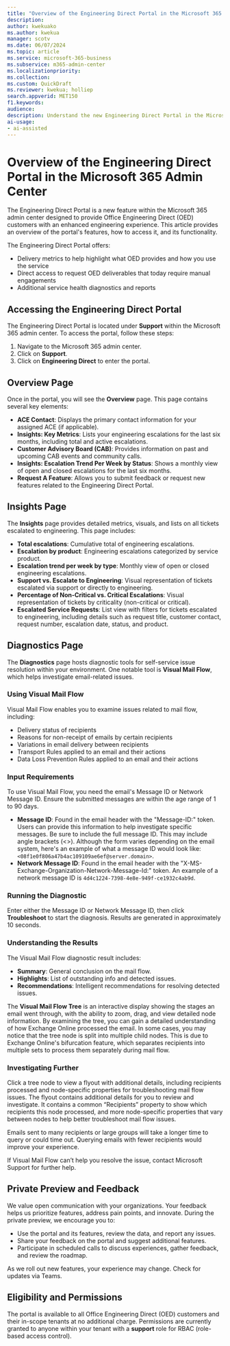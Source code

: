 ```yaml
---  
title: "Overview of the Engineering Direct Portal in the Microsoft 365 Admin Center"  
description:  
author: kwekuako
ms.author: kwekua  
manager: scotv
ms.date: 06/07/2024  
ms.topic: article
ms.service: microsoft-365-business  
ms.subservice: m365-admin-center  
ms.localizationpriority:  
ms.collection:  
ms.custom: QuickDraft  
ms.reviewer: kwekua; holliep  
search.appverid: MET150  
f1.keywords:  
audience:  
description: Understand the new Engineering Direct Portal in the Microsoft 365 admin center and learn how to access and use its features
ai-usage:  
- ai-assisted  
---  
```


# Overview of the Engineering Direct Portal in the Microsoft 365 Admin Center

The Engineering Direct Portal is a new feature within the Microsoft 365 admin center designed to provide Office Engineering Direct (OED) customers with an enhanced engineering experience. This article provides an overview of the portal's features, how to access it, and its functionality.

The Engineering Direct Portal offers:

- Delivery metrics to help highlight what OED provides and how you use the service
- Direct access to request OED deliverables that today require manual engagements
- Additional service health diagnostics and reports

## Accessing the Engineering Direct Portal

The Engineering Direct Portal is located under **Support** within the Microsoft 365 admin center. To access the portal, follow these steps:

1. Navigate to the Microsoft 365 admin center.
1. Click on **Support**.
1. Click on **Engineering Direct** to enter the portal.

## Overview Page

Once in the portal, you will see the **Overview** page. This page contains several key elements:

- **ACE Contact**: Displays the primary contact information for your assigned ACE (if applicable).
- **Insights: Key Metrics**: Lists your engineering escalations for the last six months, including total and active escalations.
- **Customer Advisory Board (CAB)**: Provides information on past and upcoming CAB events and community calls.
- **Insights: Escalation Trend Per Week by Status**: Shows a monthly view of open and closed escalations for the last six months.
- **Request A Feature**: Allows you to submit feedback or request new features related to the Engineering Direct Portal.

## Insights Page

The **Insights** page provides detailed metrics, visuals, and lists on all tickets escalated to engineering. This page includes:

- **Total escalations**: Cumulative total of engineering escalations.
- **Escalation by product**: Engineering escalations categorized by service product.
- **Escalation trend per week by type**: Monthly view of open or closed engineering escalations.
- **Support vs. Escalate to Engineering**: Visual representation of tickets escalated via support or directly to engineering.
- **Percentage of Non-Critical vs. Critical Escalations**: Visual representation of tickets by criticality (non-critical or critical).
- **Escalated Service Requests**: List view with filters for tickets escalated to engineering, including details such as request title, customer contact, request number, escalation date, status, and product.

## Diagnostics Page

The **Diagnostics** page hosts diagnostic tools for self-service issue resolution within your environment. One notable tool is **Visual Mail Flow**, which helps investigate email-related issues.

### Using Visual Mail Flow

Visual Mail Flow enables you to examine issues related to mail flow, including:

- Delivery status of recipients
- Reasons for non-receipt of emails by certain recipients
- Variations in email delivery between recipients
- Transport Rules applied to an email and their actions
- Data Loss Prevention Rules applied to an email and their actions

### Input Requirements

To use Visual Mail Flow, you need the email's Message ID or Network Message ID. Ensure the submitted messages are within the age range of 1 to 90 days.

- **Message ID**: Found in the email header with the "Message-ID:" token. Users can provide this information to help investigate specific messages. Be sure to include the full message ID. This may include angle brackets (<>). Although the form varies depending on the email system, here's an example of what a message ID would look like: `<08f1e0f806a47b4ac109109ae6ef@server.domain>`.
- **Network Message ID**: Found in the email header with the "X-MS-Exchange-Organization-Network-Message-Id:" token. An example of a network message ID is `4d4c1224-7398-4e8e-949f-ce1932c4ab9d`.

### Running the Diagnostic

Enter either the Message ID or Network Message ID, then click **Troubleshoot** to start the diagnosis. Results are generated in approximately 10 seconds.

### Understanding the Results

The Visual Mail Flow diagnostic result includes:

- **Summary**: General conclusion on the mail flow.
- **Highlights**: List of outstanding info and detected issues.
- **Recommendations**: Intelligent recommendations for resolving detected issues.

The **Visual Mail Flow Tree** is an interactive display showing the stages an email went through, with the ability to zoom, drag, and view detailed node information. By examining the tree, you can gain a detailed understanding of how Exchange Online processed the email. In some cases, you may notice that the tree node is split into multiple child nodes. This is due to Exchange Online's bifurcation feature, which separates recipients into multiple sets to process them separately during mail flow.

### Investigating Further

Click a tree node to view a flyout with additional details, including recipients processed and node-specific properties for troubleshooting mail flow issues. The flyout contains additional details for you to review and investigate. It contains a common “Recipients” property to show which recipients this node processed, and more node-specific properties that vary between nodes to help better troubleshoot mail flow issues.

Emails sent to many recipients or large groups will take a longer time to query or could time out.  Querying emails with fewer recipients would improve your experience.

If Visual Mail Flow can’t help you resolve the issue, contact Microsoft Support for further help.

## Private Preview and Feedback

We value open communication with your organizations. Your feedback helps us prioritize features, address pain points, and innovate. During the private preview, we encourage you to:

- Use the portal and its features, review the data, and report any issues.
- Share your feedback on the portal and suggest additional features.
- Participate in scheduled calls to discuss experiences, gather feedback, and review the roadmap.

As we roll out new features, your experience may change. Check for updates via Teams.

## Eligibility and Permissions

The portal is available to all Office Engineering Direct (OED) customers and their in-scope tenants at no additional charge. Permissions are currently granted to anyone within your tenant with a **support** role for RBAC (role-based access control).
